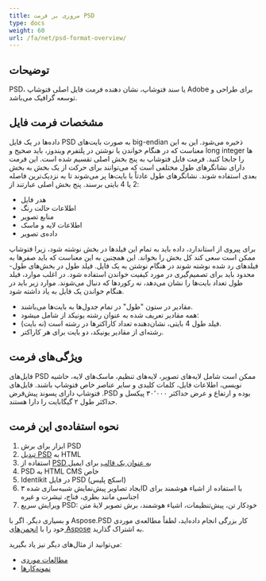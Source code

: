 ```yaml
---
title: مروری بر فرمت PSD
type: docs
weight: 60
url: /fa/net/psd-format-overview/
---
```


## **توضیحات**
PSD، یا سند فتوشاپ، نشان دهنده فرمت فایل اصلی فتوشاپ Adobe برای طراحی و توسعه گرافیک می‌باشد.

## **مشخصات فرمت فایل**
داده‌ها در یک فایل PSD به صورت بایت‌های big-endian ذخیره می‌شود. این به این معناست که در هنگام خواندن یا نوشتن در پلتفرم ویندوز، باید صحیح و long integer ها را جابجا کنید. فرمت فایل فتوشاپ به پنج بخش اصلی تقسیم شده است. این فرمت دارای نشانگرهای طول مختلفی است که می‌توانند برای حرکت از یک بخش به بخش بعدی استفاده شوند. نشانگرهای طول عادتاً با بایت‌ها پر می‌شوند تا به نزدیک‌ترین فاصله 2 یا 4 بایتی برسند. پنج بخش اصلی عبارتند از:

- هدر فایل
- اطلاعات حالت رنگ
- منابع تصویر
- اطلاعات لایه و ماسک
- داده‌ی تصویر

برای پیروی از استاندارد، داده باید به تمام این فیلدها در بخش نوشته شود، زیرا فتوشاپ ممکن است سعی کند کل بخش را بخواند. این همچنین به این معناست که باید صفرها به فیلدهای رد شده نوشته شوند در هنگام نوشتن به یک فایل. فیلد طول در بخش‌های طول-محدود باید برای تصمیم‌گیری در مورد کیفیت خواندن استفاده شود. در اغلب موارد، فیلد طول تعداد بایت‌ها را نشان می‌دهد، نه رکورد‌ها که دنبال می‌شوند. موارد زیر باید در هنگام خواندن یک فایل‌ به یاد داشته شود.

- مقادیر در ستون "طول" در تمام جدول‌ها به بایت‌ها می‌باشند.
- همه مقادیر تعریف شده به عنوان رشته یونیکد از شامل میشود: 
- فیلد طول 4 بایتی، نشان‌دهنده تعداد کاراکترها در رشته است (نه بایت).
- رشته‌ای از مقادیر یونیکد، دو بایت برای هر کاراکتر.

## **ویژگی‌های فرمت**
فایل‌های PSD ممکن است شامل لایه‌های تصویر، لایه‌های تنظیم، ماسک‌های لایه، حاشیه نویسی، اطلاعات فایل، کلمات کلیدی و سایر عناصر خاص فتوشاپ باشند. فایل‌های فتوشاپ دارای پسوند پیش‌فرض .PSD بوده و ارتفاع و عرض حداکثر ۳۰٬۰۰۰ پیکسل و حداکثر طول ۲ گیگابایت را دارا هستند.

## **نحوه استفاده‌ی این فرمت**
1. ابزار برای برش PSD
1. [تبدیل PSD](psd/fa/net/converting-psd-image-to-raster-format/) به HTML
1. استفاده از [PSD به عنوان یک قالب](psd/fa/net/using-psd-files-as-templates-for-automation-business-cards-case/) برای ایمیل
1. PSD به HTML CMS خاص
1. Identikit در فایل PSD (اسکچ پلیس)
1. ایجاد تصاویر پیش‌نمایش شبیه‌سازی شده ۳D با استفاده از اشیاء هوشمند برای اجناسی مانند بطری، فناج، تیشرت و غیره
1. ویرایش سریع PSD: خودکار تن، پیش‌تنظیمات، اشیاء هوشمند، برش تصویر لایهٔ متن

و بسیاری دیگر. اگر با Aspose.PSD کار بزرگی انجام داده‌اید، لطفاً مطالعه‌ی موردی خود را با [انجمن‌های Aspose](https://forum.aspose.com/) به اشتراک گذارید.

می‌توانید از مثال‌های دیگر نیز یاد بگیرید:

- [مطالعات موردی](https://downloads.aspose.com/corporate/case-studies/aspose.psd/)
- [نمونه‌کارها](psd/fa/net/showcases-html/)
